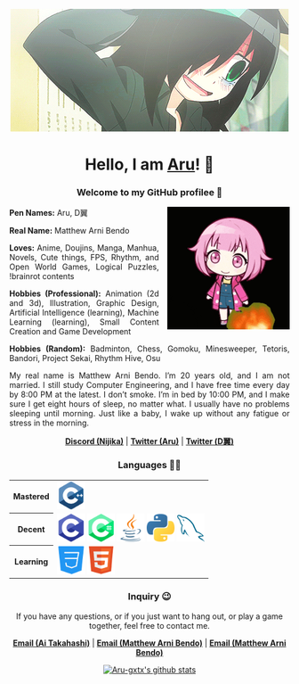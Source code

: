 <p align="center"><img src="360a2a7ec4895937be58840b2a11d130.gif" alt="Banner"></p>

<h1 align="center">Hello, I am <a href="https://github.com/Aru-gxtx">Aru</a>! 👋</h1>


<h3 align="center">Welcome to my GitHub profilee 💬</h3>

<img src="emu-otori.gif" alt="yokoso kira kira doki doki mochi mochi puyo puyo waku waku washoi no wonder stage e" align="right" style="float: right; margin-left: 15px;">

<p align="justify"><b>Pen Names:</b> Aru, Ⅾ翼</p>
<p align="justify"><b>Real Name:</b> Matthew Arni Bendo</p>
<p align="justify"><b>Loves:</b> Anime, Doujins, Manga, Manhua, Novels, Cute things, FPS, Rhythm, and Open World Games, Logical Puzzles, !brainrot contents</p>
<p align="justify"><b>Hobbies (Professional):</b> Animation (2d and 3d), Illustration, Graphic Design, Artificial Intelligence (learning), Machine Learning (learning), Small Content Creation and Game Development</p>
<p align="justify"><b>Hobbies (Random):</b> Badminton, Chess, Gomoku, Minesweeper, Tetoris, Bandori, Project Sekai, Rhythm Hive, Osu</p>

<p align="justify">My real name is Matthew Arni Bendo. I’m 20 years old, and I am not married. I still study Computer Engineering, and I have free time every day by 8:00 PM at the latest. I don’t smoke. I’m in bed by 10:00 PM, and I make sure I get eight hours of sleep, no matter what. I usually have no problems sleeping until morning. Just like a baby, I wake up without any fatigue or stress in the morning.</p>

<p align="center">
    <b><a href="https://discord.gg/arnichan">Discord (Nijika)</a></b> |
    <b><a href="https://x.com/Aru327099275035">Twitter (Aru)</a></b> |
    <b><a href="https://x.com/dwings_arni">Twitter (Ⅾ翼)</a></b>
</p>


<h3 align="center">Languages 👨‍💻</h3>

<table align="center">
    <tbody>
        <tr>
            <th><b>Mastered</b></th>
            <td><img src="logos/c++.png" alt="c++" width="50" height="50"></td>
        </tr>
        <tr>
            <th><b>Decent</b></th>
            <td>
                <img src="logos/c.png" alt="c" width="50" height="50">
                <img src="logos/c%23.png" alt="c#" width="50" height="50">
                <img src="logos/java.png" alt="java" width="50" height="50">
                <img src="logos/python.png" alt="python" width="50" height="50">
                <img src="logos/sql.png" alt="sql" width="50" height="50">
            </td>
        </tr>
        <tr>
            <th><b>Learning</b></th>
            <td>
                <img src="logos/css.png" alt="css" width="50" height="50">
                <img src="logos/html.png" alt="html" width="50" height="50">
            </td>
        </tr>
    </tbody>
</table>


<h3 align="center">Inquiry 😉</h3>

<p align="center">If you have any questions, or if you just want to hang out, or play a game together, feel free to contact me.</p>

<p align="center">
    <b><a href="mailto:takahashiai17@gmail.com">Email (Ai Takahashi)</a></b> |
    <b><a href="mailto:matthewarni.bendo@ssu.edu.ph">Email (Matthew Arni Bendo)</a></b> |
    <b><a href="mailto:12matth1arni20@gmail.com">Email (Matthew Arni Bendo)</a></b>
</p>

<p align="center">
    <a href="https://github.com/Aru-gxtx"><img src="https://github-readme-stats.vercel.app/api?username=Aru-gxtx&hide_border=true&show_icons=true&theme=radical" alt="Aru-gxtx's github stats"></a>
</p>


<!--
## Hi there 👋

**Aru-gxtx/Aru-gxtx** is a ✨ _special_ ✨ repository because its `README.md` (this file) appears on your GitHub profile.

Here are some ideas to get you started:

- 🔭 I’m currently working on ...
- 🌱 I’m currently learning ...
- 👯 I’m looking to collaborate on ...
- 🤔 I’m looking for help with ...
- 💬 Ask me about ...
- 📫 How to reach me: ...
- 😄 Pronouns: ...
- ⚡ Fun fact: ...
-->
